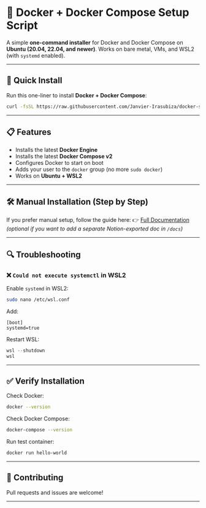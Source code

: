 # 🐳 Docker + Docker Compose Setup Script

A simple **one-command installer** for Docker and Docker Compose on **Ubuntu (20.04, 22.04, and newer)**.
Works on bare metal, VMs, and WSL2 (with `systemd` enabled).

---

## 🚀 Quick Install

Run this one-liner to install **Docker + Docker Compose**:

```bash
curl -fsSL https://raw.githubusercontent.com/Janvier-Irasubiza/docker-setup/main/install-docker.sh | bash
```
---

## 📋 Features

* Installs the latest **Docker Engine**
* Installs the latest **Docker Compose v2**
* Configures Docker to start on boot
* Adds your user to the `docker` group (no more `sudo docker`)
* Works on **Ubuntu + WSL2**

---

## 🛠️ Manual Installation (Step by Step)

If you prefer manual setup, follow the guide here:
👉 [Full Documentation](./docs/DOCKER_SETUP.md) *(optional if you want to add a separate Notion-exported doc in `/docs`)*

---

## 🔍 Troubleshooting

### ❌ `Could not execute systemctl` in WSL2

Enable `systemd` in WSL2:

```bash
sudo nano /etc/wsl.conf
```

Add:

```
[boot]
systemd=true
```

Restart WSL:

```powershell
wsl --shutdown
wsl
```

---

## ✅ Verify Installation

Check Docker:

```bash
docker --version
```

Check Docker Compose:

```bash
docker-compose --version
```

Run test container:

```bash
docker run hello-world
```

---

## 🤝 Contributing

Pull requests and issues are welcome!

---
